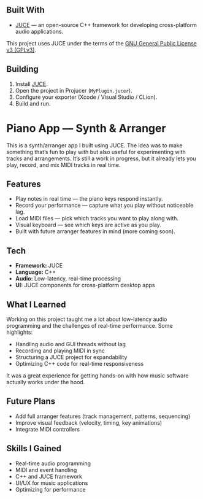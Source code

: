 ## Built With

- [JUCE](https://juce.com) — an open-source C++ framework for developing cross-platform audio applications.

This project uses JUCE under the terms of the [GNU General Public License v3 (GPLv3)](https://www.gnu.org/licenses/gpl-3.0.html).


## Building

1. Install [JUCE](https://juce.com/get-juce).
2. Open the project in Projucer (`MyPlugin.jucer`).
3. Configure your exporter (Xcode / Visual Studio / CLion).
4. Build and run.


# Piano App — Synth & Arranger

This is a synth/arranger app I built using JUCE. The idea was to make something that’s fun to play with but also useful for experimenting with tracks and arrangements. It’s still a work in progress, but it already lets you play, record, and mix MIDI tracks in real time.

## Features

- Play notes in real time — the piano keys respond instantly.
- Record your performance — capture what you play without noticeable lag.
- Load MIDI files — pick which tracks you want to play along with.
- Visual keyboard — see which keys are active as you play.
- Built with future arranger features in mind (more coming soon).

## Tech

- **Framework:** JUCE
- **Language:** C++
- **Audio:** Low-latency, real-time processing
- **UI:** JUCE components for cross-platform desktop apps

## What I Learned

Working on this project taught me a lot about low-latency audio programming and the challenges of real-time performance. Some highlights:

- Handling audio and GUI threads without lag
- Recording and playing MIDI in sync
- Structuring a JUCE project for expandability
- Optimizing C++ code for real-time responsiveness

It was a great experience for getting hands-on with how music software actually works under the hood.

## Future Plans

- Add full arranger features (track management, patterns, sequencing)
- Improve visual feedback (velocity, timing, key animations)
- Integrate MIDI controllers

## Skills I Gained

- Real-time audio programming
- MIDI and event handling
- C++ and JUCE framework
- UI/UX for music applications
- Optimizing for performance
